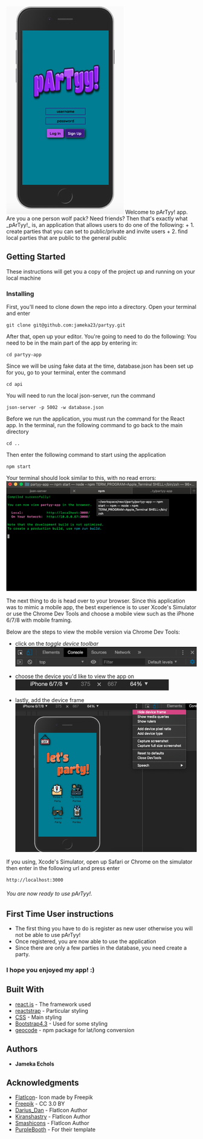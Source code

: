 <!-- ![party](./party.png) -->
<img alignment="center" src="./party.png">
Welcome to pArTyy! app. Are you a one person wolf pack? Need friends? Then that's exactly what _pArTyy!_ is, an application that allows users to do one of the following: 
+ 1. create parties that you can set to public/private and invite users
+ 2. find local parties that are public to the general public


## Getting Started

These instructions will get you a copy of the project up and running on your local machine

### Installing

First, you'll need to clone down the repo into a directory. Open your terminal and enter

```
git clone git@github.com:jameka23/partyy.git
```

After that, open up your editor. You're going to need to do the following:
You need to be in the main part of the app by entering in:

```
cd partyy-app
```

Since we will be using fake data at the time, database.json has been set up for you, go to your terminal, enter the command

```
cd api
```

You will need to run the local json-server, run the command

```
json-server -p 5002 -w database.json
```

Before we run the application, you must run the command for the React app. In the terminal, run the following command to go back to the main directory

```
cd ..
```

Then enter the following command to start using the application

```
npm start
```
Your terminal should look similar to this, with no read errors: 
![npm example](./npm.png)


The next thing to do is head over to your browser. Since this application was to mimic a mobile app, the best experience is to user Xcode's Simulator or use the Chrome Dev Tools and choose a mobile view such as the iPhone 6/7/8 with mobile framing.

Below are the steps to view the mobile version via Chrome Dev Tools:

+ click on the _toggle device toolbar_
![device](./device.png)

+ choose the device you'd like to view the app on
![pick](./pickDevice.png)

+ lastly, add the device frame
![frame](./deviceFrame.png)

If you using, Xcode's Simulator, open up Safari or Chrome on the simulator then enter in the following url and press enter 
```
http://localhost:3000
```

###### You are now ready to use pArTyy!. 


## First Time User instructions
* The first thing you have to do is register as new user otherwise you will not be able to use pArTyy!
* Once registered, you are now able to use the application
* Since there are only a few parties in the database, you need create a party.


### I hope you enjoyed my app! :)


## Built With

* [react.js](https://reactjs.org/) - The framework used
* [reactstrap](https://reactstrap.github.io/) - Particular styling
* [CSS](https://css-tricks.com/) - Main styling
* [Bootstrap4.3](https://getbootstrap.com/) - Used for some styling
* [geocode](https://www.npmjs.com/package/react-geocode) - npm package for lat/long conversion



## Authors

* **Jameka Echols** 

## Acknowledgments

* [FlatIcon](www.flaticon.com)- Icon made by Freepik
* [Freepik](http://creativecommons.org/licenses/by/3.0/") - CC 3.0 BY
* [Darius_Dan](https://www.flaticon.com/authors/darius-dan") - FlatIcon Author
* [Kiranshastry](https://www.flaticon.com/authors/kiranshastry") - FlatIcon Author
* [Smashicons](https://www.flaticon.com/<?=_('authors').'/'?>smashicons") - FlatIcon Author
* [PurpleBooth](https://gist.githubusercontent.com/PurpleBooth/109311bb0361f32d87a2/raw/8254b53ab8dcb18afc64287aaddd9e5b6059f880/README-Template.md) - For their template
